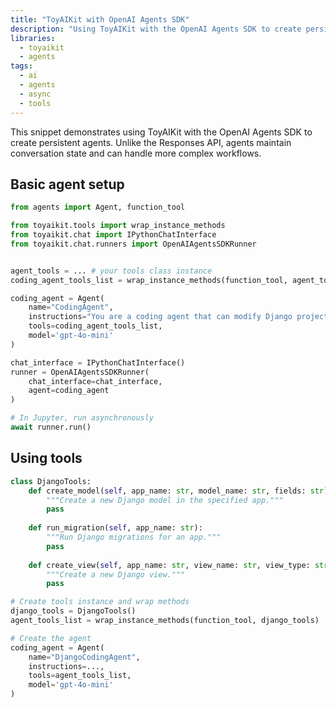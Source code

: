 ```yaml
---
title: "ToyAIKit with OpenAI Agents SDK"
description: "Using ToyAIKit with the OpenAI Agents SDK to create persistent agents with tools and async chat interfaces."
libraries:
  - toyaikit
  - agents
tags:
  - ai
  - agents
  - async
  - tools
---
```


This snippet demonstrates using ToyAIKit with the OpenAI Agents SDK to create persistent agents. Unlike the Responses API, agents maintain conversation state and can handle more complex workflows.

## Basic agent setup

```python
from agents import Agent, function_tool

from toyaikit.tools import wrap_instance_methods
from toyaikit.chat import IPythonChatInterface
from toyaikit.chat.runners import OpenAIAgentsSDKRunner


agent_tools = ... # your tools class instance
coding_agent_tools_list = wrap_instance_methods(function_tool, agent_tools)

coding_agent = Agent(
    name="CodingAgent",
    instructions="You are a coding agent that can modify Django projects.",
    tools=coding_agent_tools_list,
    model='gpt-4o-mini'
)

chat_interface = IPythonChatInterface()
runner = OpenAIAgentsSDKRunner(
    chat_interface=chat_interface,
    agent=coding_agent
)

# In Jupyter, run asynchronously
await runner.run()
```

## Using tools

```python
class DjangoTools:
    def create_model(self, app_name: str, model_name: str, fields: str):
        """Create a new Django model in the specified app."""
        pass
    
    def run_migration(self, app_name: str):
        """Run Django migrations for an app."""
        pass
    
    def create_view(self, app_name: str, view_name: str, view_type: str):
        """Create a new Django view."""
        pass

# Create tools instance and wrap methods
django_tools = DjangoTools()
agent_tools_list = wrap_instance_methods(function_tool, django_tools)

# Create the agent
coding_agent = Agent(
    name="DjangoCodingAgent",
    instructions=...,
    tools=agent_tools_list,
    model='gpt-4o-mini'
)
```